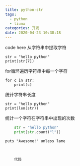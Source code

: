 ```yaml
---
title: python-str
tags:
  - python
  - liunx
categories: 开发
date: 2020-04-23 10:38:18
---
```

code here
从字符串中提取字符

	str = "hello python"
	print(str[7])

for循环遍历字符串中每一个字符

	for c in str:
	    print(c)

统计字符串长度

	str = "hello python"
	print(len(str))

统计一个字符在字符串中出现的次数

```python
	str = "hello python"
	print(str.count("l"))
```
	puts "Awesome!" unless lame

<pre><code>

	代码

</code></pre>
